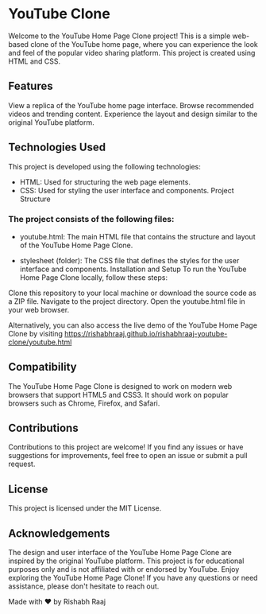 
# YouTube  Clone


Welcome to the YouTube Home Page Clone project! This is a simple web-based clone of the YouTube home page, where you can experience the look and feel of the popular video sharing platform. This project is created using HTML and CSS.

## Features
View a replica of the YouTube home page interface.
Browse recommended videos and trending content.
Experience the layout and design similar to the original YouTube platform.
## Technologies Used
This project is developed using the following technologies:

* HTML: 
Used for structuring the web page elements.
* CSS: 
Used for styling the user interface and components.
Project Structure


### The project consists of the following files:

+ youtube.html:
 The main HTML file that contains the structure and layout of the YouTube Home Page Clone.

+ stylesheet (folder):
 The CSS file that defines the styles for the user interface and components.
Installation and Setup
To run the YouTube Home Page Clone locally, follow these steps:

Clone this repository to your local machine or download the source code as a ZIP file.
Navigate to the project directory.
Open the youtube.html file in your web browser.

Alternatively, you can also access the live demo of the YouTube Home Page Clone by visiting https://rishabhraaj.github.io/rishabhraaj-youtube-clone/youtube.html

## Compatibility
The YouTube Home Page Clone is designed to work on modern web browsers that support HTML5 and CSS3. It should work on popular browsers such as Chrome, Firefox, and Safari.

## Contributions
Contributions to this project are welcome! If you find any issues or have suggestions for improvements, feel free to open an issue or submit a pull request.

## License
This project is licensed under the MIT License.

## Acknowledgements
The design and user interface of the YouTube Home Page Clone are inspired by the original YouTube platform.
This project is for educational purposes only and is not affiliated with or endorsed by YouTube.
Enjoy exploring the YouTube Home Page Clone! If you have any questions or need assistance, please don't hesitate to reach out.

Made with ❤️ by Rishabh Raaj
